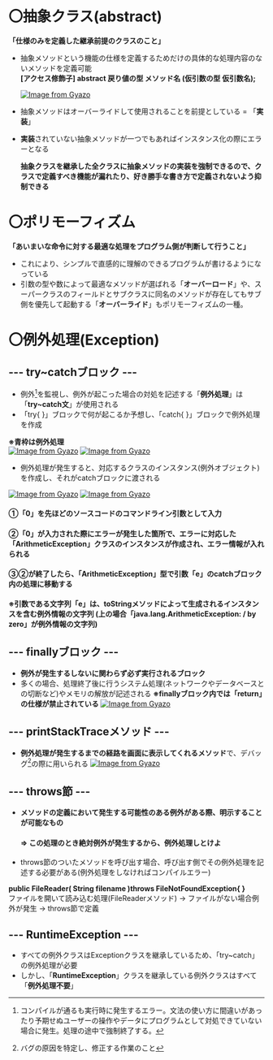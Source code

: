 # 〇抽象クラス(abstract)
**「仕様のみを定義した継承前提のクラスのこと」**
- 抽象メソッドという機能の仕様を定義するためだけの具体的な処理内容のないメソッドを定義可能\
  **[アクセス修飾子] abstract 戻り値の型 メソッド名 (仮引数の型 仮引数名);**
  
  [![Image from Gyazo](https://i.gyazo.com/b07ea1b1b45074938a16e62bb7120462.png)](https://gyazo.com/b07ea1b1b45074938a16e62bb7120462)
- 抽象メソッドはオーバーライドして使用されることを前提としている = 「**実装**」
- **実装**されていない抽象メソッドが一つでもあればインスタンス化の際にエラーとなる

  **抽象クラスを継承した全クラスに抽象メソッドの実装を強制できるので、クラスで定義すべき機能が漏れたり、好き勝手な書き方で定義されないよう抑制できる**

# 〇ポリモーフィズム
**「あいまいな命令に対する最適な処理をプログラム側が判断して行うこと」**
- これにより、シンプルで直感的に理解のできるプログラムが書けるようになっている
- 引数の型や数によって最適なメソッドが選ばれる「**オーバーロード**」や、スーパークラスのフィールドとサブクラスに同名のメソッドが存在してもサブ側を優先して起動する「**オーバーライド**」もポリモーフィズムの一種。

# 〇例外処理(Exception)
## --- try~catchブロック ---
- 例外[^1]を監視し、例外が起こった場合の対処を記述する「**例外処理**」は「**try~catch文**」が使用される
- 「try{ }」ブロックで何が起こるか予想し、「catch{ }」ブロックで例外処理を作成

**※青枠は例外処理**\
[![Image from Gyazo](https://i.gyazo.com/6b100a43b7792a059455c0970446a845.png)](https://gyazo.com/6b100a43b7792a059455c0970446a845)
[![Image from Gyazo](https://i.gyazo.com/589bb93a11f139c9bffb39622c2b817d.png)](https://gyazo.com/589bb93a11f139c9bffb39622c2b817d)

- 例外処理が発生すると、対応するクラスのインスタンス(例外オブジェクト)を作成し、それがcatchブロックに渡される

[![Image from Gyazo](https://i.gyazo.com/8b4066506179e5830db9fcad9008ea86.png)](https://gyazo.com/8b4066506179e5830db9fcad9008ea86)
[![Image from Gyazo](https://i.gyazo.com/3d7d9eb2f6f932d5c99ea44372abb205.png)](https://gyazo.com/3d7d9eb2f6f932d5c99ea44372abb205)

#### ①「0」を先ほどのソースコードのコマンドライン引数として入力
#### ②「0」が入力された際にエラーが発生した箇所で、エラーに対応した「ArithmeticException」クラスのインスタンスが作成され、エラー情報が入れられる
#### ③②が終了したら、「ArithmeticException」型で引数「e」のcatchブロック内の処理に移動する
**※引数である文字列「e」は、toStringメソッドによって生成されるインスタンスを含む例外情報の文字列
(上の場合「java.lang.ArithmeticException: / by zero」が例外情報の文字列)**
  [^1]:コンパイルが通るも実行時に発生するエラー。文法の使い方に間違いがあったり予期せぬユーザーの操作やデータにプログラムとして対処できていない場合に発生。処理の途中で強制終了する。
## --- finallyブロック ---
- **例外が発生するしないに関わらず必ず実行されるブロック**
- 多くの場合、処理終了後に行うシステム処理(ネットワークやデータベースとの切断など)やメモリの解放が記述される
  **※finallyブロック内では「return」の仕様が禁止されている**
[![Image from Gyazo](https://i.gyazo.com/4a14c468fad2d9370f2bdb037903aeec.png)](https://gyazo.com/4a14c468fad2d9370f2bdb037903aeec)

## --- printStackTraceメソッド ---
- **例外処理が発生するまでの経路を画面に表示してくれるメソッド**で、デバッグ[^2]の際に用いられる
  [![Image from Gyazo](https://i.gyazo.com/c39874fe26f6a6a2351524f495c2172f.png)](https://gyazo.com/c39874fe26f6a6a2351524f495c2172f)

## --- throws節 ---
- **メソッドの定義において発生する可能性のある例外がある際、明示することが可能なもの**
  #### ⇒ この処理のとき絶対例外が発生するから、例外処理しとけよ
- throws節のついたメソッドを呼び出す場合、呼び出す側でその例外処理を記述する必要がある(例外処理をしなければコンパイルエラー)

**public FileReader( String filename )throws FileNotFoundException{ }**\
ファイルを開いて読み込む処理(FileReaderメソッド) → ファイルがない場合例外が発生 → throws節で定義

## --- RuntimeException ---
- すべての例外クラスはExceptionクラスを継承しているため、「try~catch」の例外処理が必要
- しかし、「**RuntimeException**」クラスを継承している例外クラスはすべて「**例外処理不要**」
[^2]:バグの原因を特定し、修正する作業のこと
